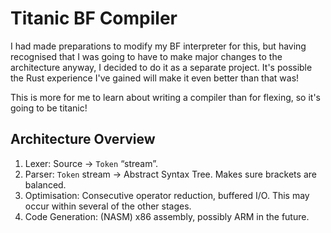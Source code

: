 # Titanic BF Compiler

I had made preparations to modify my BF interpreter for this, but
having recognised that I was going to have to make major changes to
the architecture anyway, I decided to do it as a separate project.
It's possible the Rust experience I've gained will make it even better
than that was!

This is more for me to learn about writing a compiler than for
flexing, so it's going to be titanic!

## Architecture Overview

1. Lexer: Source → `Token` “stream”.
2. Parser: `Token` stream → Abstract Syntax Tree. Makes sure brackets
   are balanced.
3. Optimisation: Consecutive operator reduction, buffered I/O. This
   may occur within several of the other stages.
4. Code Generation: (NASM) x86 assembly, possibly ARM in the future.
